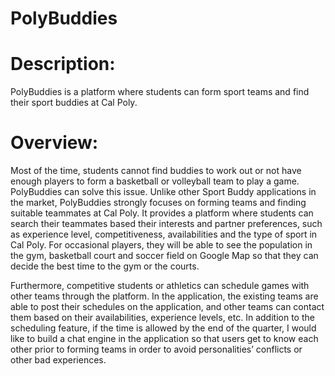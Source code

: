 # PolyBuddies

# Description:
PolyBuddies is a platform where students can form sport teams and find their sport
buddies at Cal Poly.

# Overview:
Most of the time, students cannot find buddies to work out or not have enough players to
form a basketball or volleyball team to play a game. PolyBuddies can solve this issue. Unlike
other Sport Buddy applications in the market, PolyBuddies strongly focuses on forming teams
and finding suitable teammates at Cal Poly. It provides a platform where students can search
their teammates based their interests and partner preferences, such as experience level,
competitiveness, availabilities and the type of sport in Cal Poly. For occasional players, they will
be able to see the population in the gym, basketball court and soccer field on Google Map so that
they can decide the best time to the gym or the courts.

Furthermore, competitive students or athletics can schedule games with other teams
through the platform. In the application, the existing teams are able to post their schedules on the
application, and other teams can contact them based on their availabilities, experience levels, etc.
In addition to the scheduling feature, if the time is allowed by the end of the quarter, I would like
to build a chat engine in the application so that users get to know each other prior to forming
teams in order to avoid personalities’ conflicts or other bad experiences.
